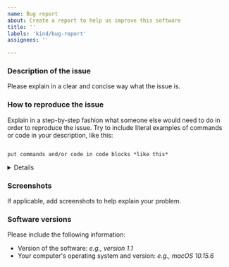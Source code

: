 ```yaml
---
name: Bug report
about: Create a report to help us improve this software
title: ''
labels: 'kind/bug-report'
assignees: ''

---
```


### Description of the issue

Please explain in a clear and concise way what the issue is.

### How to reproduce the issue

Explain in a step-by-step fashion what someone else would need to do in order to reproduce the issue. Try to include literal examples of commands or code in your description, like this:

```

put commands and/or code in code blocks *like this*

```

<details>

Put the output of code examples, log files, or other detailed content in HTML details blocks _like this_.

</details>

### Screenshots

If applicable, add screenshots to help explain your problem.

### Software versions

Please include the following information:
* Version of the software: _e.g., version 1.1_
* Your computer's operating system and version: _e.g., macOS 10.15.6_
